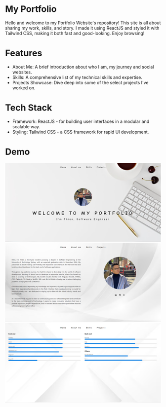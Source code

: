 # My Portfolio

Hello and welcome to my Portfolio Website's repository! This site is all about sharing my work, skills, and story. I made it using ReactJS and styled it with Tailwind CSS, making it both fast and good-looking. Enjoy browsing!

# Features
- About Me: A brief introduction about who I am, my journey and social websites.
- Skills: A comprehensive list of my technical skills and expertise.
- Projects Showcase: Dive deep into some of the select projects I've worked on.

# Tech Stack
- Framework: ReactJS - for building user interfaces in a modular and scalable way.
- Styling: Tailwind CSS - a CSS framework for rapid UI development.

# Demo
![](images/screenshot1.png)
![](images/screenshot2.png)
![](images/screenshot3.png)